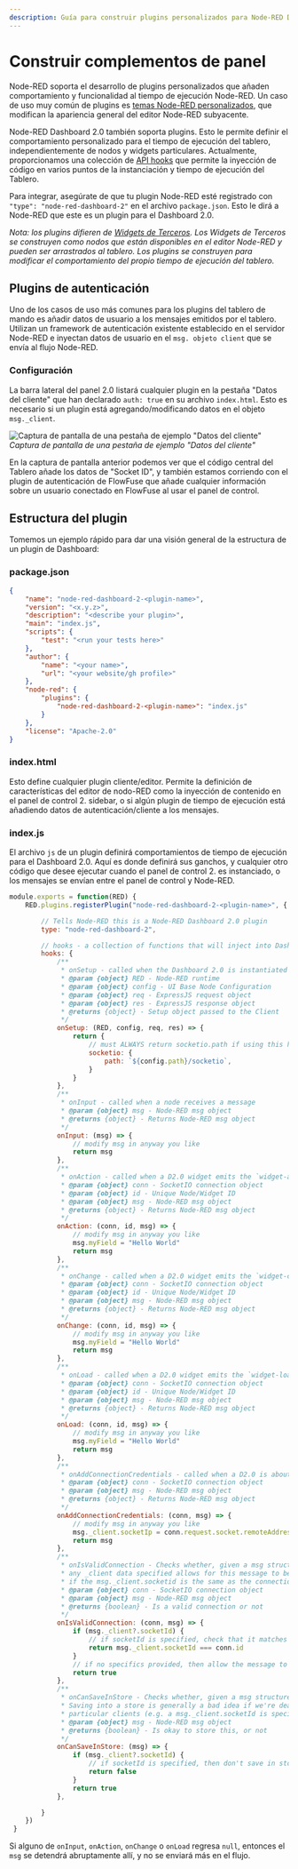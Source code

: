 ```yaml
---
description: Guía para construir plugins personalizados para Node-RED Dashboard 2.0, mejorando sus capacidades con su funcionalidad.
---
```


<script setup>
    importar AddedIn de '../../components/AddedIn.vue';
</script>

# Construir complementos de panel <AddedIn version="0.11.0"/>

Node-RED soporta el desarrollo de plugins personalizados que añaden comportamiento y funcionalidad al tiempo de ejecución Node-RED. Un caso de uso muy común de plugins es [temas Node-RED personalizados](https://nodered.org/docs/api/ui/themes/), que modifican la apariencia general del editor Node-RED subyacente.

Node-RED Dashboard 2.0 también soporta plugins. Esto le permite definir el comportamiento personalizado para el tiempo de ejecución del tablero, independientemente de nodos y widgets particulares. Actualmente, proporcionamos una colección de [API hooks](#index-js) que permite la inyección de código en varios puntos de la instanciación y tiempo de ejecución del Tablero.

Para integrar, asegúrate de que tu plugin Node-RED esté registrado con `"type": "node-red-dashboard-2"` en el archivo `package.json`. Esto le dirá a Node-RED que este es un plugin para el Dashboard 2.0.

_Nota: los plugins difieren de [Widgets de Terceros](../widgets/third-party.md). Los Widgets de Terceros se construyen como nodos que están disponibles en el editor Node-RED y pueden ser arrastrados al tablero. Los plugins se construyen para modificar el comportamiento del propio tiempo de ejecución del tablero._

## Plugins de autenticación <AddedIn version="1.10.0"/>

Uno de los casos de uso más comunes para los plugins del tablero de mando es añadir datos de usuario a los mensajes emitidos por el tablero. Utilizan un framework de autenticación existente establecido en el servidor Node-RED e inyectan datos de usuario en el `msg. objeto client` que se envía al flujo Node-RED.

### Configuración

La barra lateral del panel 2.0 listará cualquier plugin en la pestaña "Datos del cliente" que han declarado `auth: true` en su archivo `index.html`. Esto es necesario si un plugin está agregando/modificando datos en el objeto `msg._client`.

![Captura de pantalla de una pestaña de ejemplo "Datos del cliente"](/images/dashboard-sidebar-clientdata.png)
_Captura de pantalla de una pestaña de ejemplo "Datos del cliente"_

En la captura de pantalla anterior podemos ver que el código central del Tablero añade los datos de "Socket ID", y también estamos corriendo con el plugin de autenticación de FlowFuse que añade cualquier información sobre un usuario conectado en FlowFuse al usar el panel de control.

## Estructura del plugin

Tomemos un ejemplo rápido para dar una visión general de la estructura de un plugin de Dashboard:

### package.json

```json
{
    "name": "node-red-dashboard-2-<plugin-name>",
    "version": "<x.y.z>",
    "description": "<describe your plugin>",
    "main": "index.js",
    "scripts": {
        "test": "<run your tests here>"
    },
    "author": {
        "name": "<your name>",
        "url": "<your website/gh profile>"
    },
    "node-red": {
        "plugins": {
            "node-red-dashboard-2-<plugin-name>": "index.js"
        }
    },
    "license": "Apache-2.0"
}
```

### index.html

Esto define cualquier plugin cliente/editor. Permite la definición de características del editor de nodo-RED como la inyección de contenido en el panel de control 2. sidebar, o si algún plugin de tiempo de ejecución está añadiendo datos de autenticación/cliente a los mensajes.

 <script type="text/javascript">
    RED.plugins.registerPlugin('node-red-dashboard-2-<plugin-name>', {
        type: 'node-red-dashboard-2',
        tabs: [
            {
                id: 'my-tab-id',
                label: 'My Tab',
                /\*\*
                 \* Runs when tabs are first created
                 \* @param {object} base - ui-base node for which this sidebar represents
                 \* @param {object} parent - DOM element to append content to
                 \*/
                init (base, parent) {
                    // add some content to the tab
                }
            }
        ],
        auth: true/false, // Declares to Dashboard 2.0 whether this should list in the "Client Data" tab
        description: '', // If "auth: true", this is used in the "Client Data" tab of the Dashboard Sidebar
    })
 </script>

### index.js

El archivo `js` de un plugin definirá comportamientos de tiempo de ejecución para el Dashboard 2.0. Aquí es donde definirá sus ganchos, y cualquier otro código que desee ejecutar cuando el panel de control 2. es instanciado, o los mensajes se envían entre el panel de control y Node-RED.

```js
module.exports = function(RED) {
    RED.plugins.registerPlugin("node-red-dashboard-2-<plugin-name>", {

        // Tells Node-RED this is a Node-RED Dashboard 2.0 plugin
        type: "node-red-dashboard-2",

        // hooks - a collection of functions that will inject into Dashboard 2.0
        hooks: {
            /**
             * onSetup - called when the Dashboard 2.0 is instantiated
             * @param {object} RED - Node-RED runtime
             * @param {object} config - UI Base Node Configuration
             * @param {object} req - ExpressJS request object
             * @param {object} res - ExpressJS response object
             * @returns {object} - Setup object passed to the Client
             */ 
            onSetup: (RED, config, req, res) => {
                return {
                    // must ALWAYS return socketio.path if using this hook
                    socketio: {
                        path: `${config.path}/socketio`, 
                    }
                }
            },
            /**
             * onInput - called when a node receives a message
             * @param {object} msg - Node-RED msg object
             * @returns {object} - Returns Node-RED msg object
             */ 
            onInput: (msg) => {
                // modify msg in anyway you like
                return msg
            },
            /**
             * onAction - called when a D2.0 widget emits the `widget-action` event via SocketIO
             * @param {object} conn - SocketIO connection object
             * @param {object} id - Unique Node/Widget ID
             * @param {object} msg - Node-RED msg object
             * @returns {object} - Returns Node-RED msg object
             */ 
            onAction: (conn, id, msg) => {
                // modify msg in anyway you like
                msg.myField = "Hello World"
                return msg
            },
            /**
             * onChange - called when a D2.0 widget emits the `widget-change` event via SocketIO
             * @param {object} conn - SocketIO connection object
             * @param {object} id - Unique Node/Widget ID
             * @param {object} msg - Node-RED msg object
             * @returns {object} - Returns Node-RED msg object
             */ 
            onChange: (conn, id, msg) => {
                // modify msg in anyway you like
                msg.myField = "Hello World"
                return msg
            },
            /**
             * onLoad - called when a D2.0 widget emits the `widget-load` event via SocketIO
             * @param {object} conn - SocketIO connection object
             * @param {object} id - Unique Node/Widget ID
             * @param {object} msg - Node-RED msg object
             * @returns {object} - Returns Node-RED msg object
             */ 
            onLoad: (conn, id, msg) => {
                // modify msg in anyway you like
                msg.myField = "Hello World"
                return msg
            },
            /**
             * onAddConnectionCredentials - called when a D2.0 is about to send a message in Node-RED
             * @param {object} conn - SocketIO connection object
             * @param {object} msg - Node-RED msg object
             * @returns {object} - Returns Node-RED msg object
             */ 
            onAddConnectionCredentials: (conn, msg) => {
                // modify msg in anyway you like
                msg._client.socketIp = conn.request.socket.remoteAddress
                return msg
            },
            /**
             * onIsValidConnection - Checks whether, given a msg structure and Socket connection,
             * any _client data specified allows for this message to be sent, e.g.
             * if the msg._client.socketid is the same as the connection's ID
             * @param {object} conn - SocketIO connection object
             * @param {object} msg - Node-RED msg object
             * @returns {boolean} - Is a valid connection or not
             */ 
            onIsValidConnection: (conn, msg) => {
                if (msg._client?.socketId) {
                    // if socketId is specified, check that it matches the connection's ID
                    return msg._client.socketId === conn.id
                }
                // if no specifics provided, then allow the message to be sent
                return true
            },
            /**
             * onCanSaveInStore - Checks whether, given a msg structure, the msg can be saved in the store
             * Saving into a store is generally a bad idea if we're dealing with messages only intended for
             * particular clients (e.g. a msg._client.socketId is specified)
             * @param {object} msg - Node-RED msg object
             * @returns {boolean} - Is okay to store this, or not
             */
            onCanSaveInStore: (msg) => {
                if (msg._client?.socketId) {
                    // if socketId is specified, then don't save in store
                    return false
                }
                return true
            },

        }
    })
 }
```

Si alguno de `onInput`, `onAction`, `onChange` o `onLoad` regresa `null`, entonces el `msg` se detendrá abruptamente allí, y no se enviará más en el flujo.